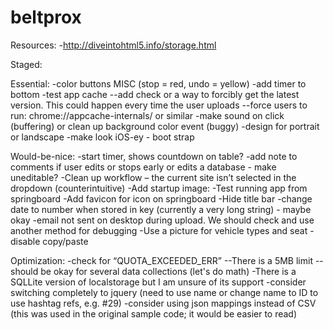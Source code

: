 beltprox
========

Resources:
-http://diveintohtml5.info/storage.html

Staged:

Essential:
-color buttons MISC (stop = red, undo = yellow)
-add timer to bottom
-test app cache
--add check or a way to forcibly get the latest version.  This could happen every time the user uploads
--force users to run: chrome://appcache-internals/ or similar
-make sound on click (buffering) or clean up background color event (buggy)
-design for portrait or landscape
-make look iOS-ey - boot strap

Would-be-nice:
-start timer, shows countdown on table?
-add note to comments if user edits or stops early or edits a database - make uneditable?
-Clean up workflow – the current site isn’t selected in the dropdown (counterintuitive)
-Add startup image: <link rel="apple-touch-startup-image" href="/startup.png">
-Test running app from springboard
-Add favicon for icon on springboard
-Hide title bar
-change date to number when stored in key (currently a very long string) - maybe okay
-email not sent on desktop during upload. We should check and use another method for debugging
-Use a picture for vehicle types and seat
-disable copy/paste

Optimization:
-check for “QUOTA_EXCEEDED_ERR”
--There is a 5MB limit
--should be okay for several data collections (let's do math)
-There is a SQLLite version of localstorage but I am unsure of its support
-consider switching completely to jquery (need to use name or change name to ID to use hashtag refs, e.g. #29)
-consider using json mappings instead of CSV (this was used in the original sample code; it would be easier to read)
 


